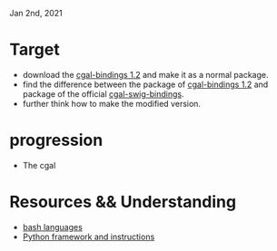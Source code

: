 Jan 2nd, 2021

# Target
- download the [cgal-bindings 1.2](https://pypi.org/project/cgal-bindings/#modal-close) and make it as a normal package.
- find the difference between the package of [cgal-bindings 1.2](https://pypi.org/project/cgal-bindings/#modal-close) and package of the official [cgal-swig-bindings](https://github.com/CGAL/cgal-swig-bindings).
- further think how to make the modified version.

# progression
- The cgal


# Resources && Understanding
- [bash languages](https://ryanstutorials.net/bash-scripting-tutorial/bash-script.php)
- [Python framework and instructions](https://pip.pypa.io/en/stable/development/)
